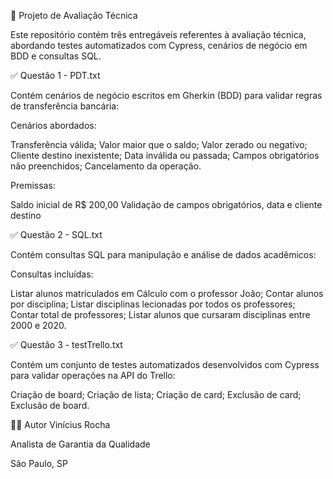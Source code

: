 📘 Projeto de Avaliação Técnica

Este repositório contém três entregáveis referentes à avaliação técnica, abordando testes automatizados com Cypress, cenários de negócio em BDD e consultas SQL.

✅ Questão 1 - PDT.txt

Contém cenários de negócio escritos em Gherkin (BDD) para validar regras de transferência bancária:

Cenários abordados:

Transferência válida;
Valor maior que o saldo;
Valor zerado ou negativo;
Cliente destino inexistente;
Data inválida ou passada;
Campos obrigatórios não preenchidos;
Cancelamento da operação.

Premissas:

Saldo inicial de R$ 200,00
Validação de campos obrigatórios, data e cliente destino

✅ Questão 2 - SQL.txt

Contém consultas SQL para manipulação e análise de dados acadêmicos:

Consultas incluídas:

Listar alunos matriculados em Cálculo com o professor João;
Contar alunos por disciplina;
Listar disciplinas lecionadas por todos os professores;
Contar total de professores;
Listar alunos que cursaram disciplinas entre 2000 e 2020.

✅ Questão 3 - testTrello.txt

Contém um conjunto de testes automatizados desenvolvidos com Cypress para validar operações na API do Trello:

Criação de board;
Criação de lista;
Criação de card;
Exclusão de card;
Exclusão de board.

👨‍💻 Autor
Vinícius Rocha

Analista de Garantia da Qualidade

São Paulo, SP
